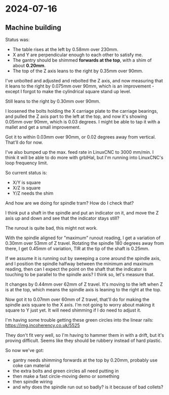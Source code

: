 # 2024-07-16

## Machine building

Status was:

 * The table rises at the left by 0.58mm over 230mm.
 * X and Y are perpendicular enough to each other to satisfy me.
 * The gantry should be shimmed **forwards at the top**, with a shim of about **0.20mm**.
 * The top of the Z axis leans to the right by 0.35mm over 90mm.

I've unbolted and adjusted and rebolted the Z axis, and now measuring
that it leans to the right by 0.075mm over 90mm, which is an improvement - except
I forgot to make the cylindrical square stand up level.

Still leans to the right by 0.30mm over 90mm.

I loosened the bolts holding the X carriage plate to the carriage bearings,
and pulled the Z axis part to the left at the top, and now
it's showing 0.05mm over 90mm, which is 0.03 degrees. I might be able to tap
it with a mallet and get a small improvement.

Got it to within 0.03mm over 90mm, or 0.02 degrees away from vertical. That'll do
for now.

I've also bumped up the max. feed rate in LinuxCNC to 3000 mm/min. I think it
will be able to do more with grblHal, but I'm running into LinuxCNC's loop
frequency limit.

So current status is:

 * X/Y is square
 * X/Z is square
 * Y/Z needs the shim

And how are we doing for spindle tram? How do I check that?

I think put a shaft in the spindle and put an indicator on it,
and move the Z axis up and down and see that the indicator stays still?

The runout is quite bad, this might not work.

With the spindle aligned for "maximum" runout reading, I get
a variation of 0.30mm over 53mm of Z travel. Rotating the
spindle 180 degrees away from there, I get 0.45mm of variation,
TIR at the tip of the shaft is 0.25mm.

If we assume it is running out by sweeping a cone around the
spindle axis, and I position the spindle halfway between the
minimum and maximum reading, then can I expect the point on
the shaft that the indicator is touching to be parallel to
the spindle axis? I think so, let's measure that.

It changes by 0.44mm over 62mm of Z travel. It's moving to
the left when Z is at the top, which means the spindle axis
is leaning to the right at the top.

Now got it to 0.07mm over 60mm of Z travel, that'll do for making
the spindle axis square to the X axis. I'm not going to worry about
making it square to Y just yet. It will need shimming if I do need
to adjust it.

I'm having some trouble getting these green circles into the
linear rails: https://img.incoherency.co.uk/5525

They don't fit very well, so I'm having to hammer them in with a drift,
but it's proving difficult. Seems like they should be rubbery instead
of hard plastic.

So now we've got:

 * gantry needs shimming forwards at the top by 0.20mm, probably use coke can material
 * the extra bolts and green circles all need putting in
 * then make a fast circle-moving demo or something
 * then spindle wiring
 * and why does the spindle run out so badly? is it because of bad collets?
